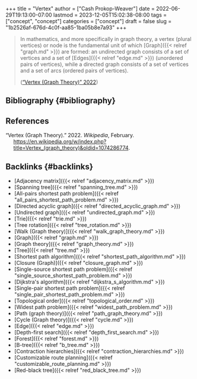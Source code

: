 +++
title = "Vertex"
author = ["Cash Prokop-Weaver"]
date = 2022-06-29T19:13:00-07:00
lastmod = 2023-12-05T15:02:38-08:00
tags = ["concept", "concept"]
categories = ["concept"]
draft = false
slug = "1b2526af-676d-4c0f-aa85-1ba05b8e7a93"
+++

> In mathematics, and more specifically in graph theory, a vertex (plural vertices) or node is the fundamental unit of which [Graph]({{< relref "graph.md" >}}) are formed: an undirected graph consists of a set of vertices and a set of [Edges]({{< relref "edge.md" >}}) (unordered pairs of vertices), while a directed graph consists of a set of vertices and a set of arcs (ordered pairs of vertices).
>
> (<a href="#citeproc_bib_item_1">“Vertex (Graph Theory)” 2022</a>)


## Bibliography {#bibliography}

## References

<style>.csl-entry{text-indent: -1.5em; margin-left: 1.5em;}</style><div class="csl-bib-body">
  <div class="csl-entry"><a id="citeproc_bib_item_1"></a>“Vertex (Graph Theory).” 2022. <i>Wikipedia</i>, February. <a href="https://en.wikipedia.org/w/index.php?title=Vertex_(graph_theory)&oldid=1074286774">https://en.wikipedia.org/w/index.php?title=Vertex_(graph_theory)&#38;oldid=1074286774</a>.</div>
</div>


## Backlinks {#backlinks}

-   [Adjacency matrix]({{< relref "adjacency_matrix.md" >}})
-   [Spanning tree]({{< relref "spanning_tree.md" >}})
-   [All-pairs shortest path problem]({{< relref "all_pairs_shortest_path_problem.md" >}})
-   [Directed acyclic graph]({{< relref "directed_acyclic_graph.md" >}})
-   [Undirected graph]({{< relref "undirected_graph.md" >}})
-   [Trie]({{< relref "trie.md" >}})
-   [Tree rotation]({{< relref "tree_rotation.md" >}})
-   [Walk (Graph theory)]({{< relref "walk_graph_theory.md" >}})
-   [Graph]({{< relref "graph.md" >}})
-   [Graph theory]({{< relref "graph_theory.md" >}})
-   [Tree]({{< relref "tree.md" >}})
-   [Shortest path algorithm]({{< relref "shortest_path_algorithm.md" >}})
-   [Closure (Graph)]({{< relref "closure_graph.md" >}})
-   [Single-source shortest path problem]({{< relref "single_source_shortest_path_problem.md" >}})
-   [Dijkstra's algorithm]({{< relref "dijkstra_s_algorithm.md" >}})
-   [Single-pair shortest path problem]({{< relref "single_pair_shortest_path_problem.md" >}})
-   [Topological order]({{< relref "topological_order.md" >}})
-   [Widest path problem]({{< relref "widest_path_problem.md" >}})
-   [Path (graph theory)]({{< relref "path_graph_theory.md" >}})
-   [Cycle (Graph theory)]({{< relref "cycle.md" >}})
-   [Edge]({{< relref "edge.md" >}})
-   [Depth-first search]({{< relref "depth_first_search.md" >}})
-   [Forest]({{< relref "forest.md" >}})
-   [B-tree]({{< relref "b_tree.md" >}})
-   [Contraction hierarchies]({{< relref "contraction_hierarchies.md" >}})
-   [Customizable route planning]({{< relref "customizable_route_planning.md" >}})
-   [Red-black tree]({{< relref "red_black_tree.md" >}})
